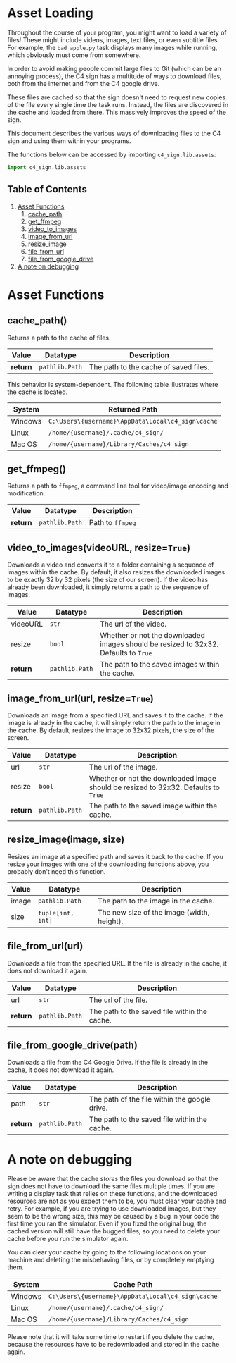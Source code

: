 # Asset Loading

Throughout the course of your program, you might want to load a variety of files!
These might include videos, images, text files, or even subtitle files.
For example, the `bad_apple.py` task displays many images while running, which obviously must come from somewhere.

In order to avoid making people commit large files to Git (which can be an annoying process),
the C4 sign has a multitude of ways to download files, both from the internet and from the C4 google drive.

These files are cached so that the sign doesn't need to request new copies of the file every single time the task runs.
Instead, the files are discovered in the cache and loaded from there. This massively improves the speed of the sign.

This document describes the various ways of downloading files to the C4 sign and using them within your programs.

The functions below can be accessed by importing `c4_sign.lib.assets`:

```python
import c4_sign.lib.assets
```

## Table of Contents

1. [Asset Functions](#assets)
   1. [cache_path](#cache_path)
   2. [get_ffmpeg](#get_ffmpeg)
   3. [video_to_images](#video_to_images)
   4. [image_from_url](#image_from_url)
   5. [resize_image](#resize_image)
   6. [file_from_url](#file_from_url)
   7. [file_from_google_drive](#google_drive)
2. [A note on debugging](#debugging)

# Asset Functions <a name="assets"></a>

## cache_path() <a name="cache_path"></a>

Returns a path to the cache of files.

| Value       | Datatype         | Description                             |
|-------------|------------------|-----------------------------------------|
| **return**  | `pathlib.Path`   | The path to the cache of saved files.   |

This behavior is system-dependent.
The following table illustrates where the cache is located.

| System    | Returned Path                                     |
|-----------|---------------------------------------------------|
| Windows   | `C:\Users\{username}\AppData\Local\c4_sign\cache` |
| Linux     | `/home/{username}/.cache/c4_sign/`                |
| Mac OS    | `/home/{username}/Library/Caches/c4_sign`         |

## get_ffmpeg() <a name="get_ffmpeg"></a>

Returns a path to `ffmpeg`, a command line tool for video/image encoding and modification.

| Value       | Datatype         | Description       |
|-------------|------------------|-------------------|
| **return**  | `pathlib.Path`   | Path to `ffmpeg`  |

## video_to_images(videoURL, resize=`True`) <a name="video_to_images"></a>

Downloads a video and converts it to a folder containing a sequence of images within the cache.
By default, it also resizes the downloaded images to be exactly 32 by 32 pixels (the size of our screen).
If the video has already been downloaded, it simply returns a path to the sequence of images.

| Value      | Datatype       | Description                                                                         |
|------------|----------------|-------------------------------------------------------------------------------------|
| videoURL   | `str`          | The url of the video.                                                               |
| resize     | `bool`         | Whether or not the downloaded images should be resized to 32x32. Defaults to `True` |
| **return** | `pathlib.Path` | The path to the saved images within the cache.                                      |

## image_from_url(url, resize=`True`) <a name="image_from_url"></a>
Downloads an image from a specified URL and saves it to the cache.
If the image is already in the cache, it will simply return the path to the image in the cache.
By default, resizes the image to 32x32 pixels, the size of the screen.

| Value      | Datatype       | Description                                                                        |
|------------|----------------|------------------------------------------------------------------------------------|
| url        | `str`          | The url of the image.                                                              |
| resize     | `bool`         | Whether or not the downloaded image should be resized to 32x32. Defaults to `True` |
| **return** | `pathlib.Path` | The path to the saved image within the cache.                                      |

## resize_image(image, size) <a name="resize_image"></a>
Resizes an image at a specified path and saves it back to the cache.
If you resize your images with one of the downloading functions above, you probably don't need this function.

| Value    | Datatype             | Description                                |
|----------|----------------------|--------------------------------------------|
| image    | `pathlib.Path`       | The path to the image in the cache.        |
| size     | `tuple[int, int]`    | The new size of the image (width, height). |

## file_from_url(url) <a name="file_from_url"></a>

Downloads a file from the specified URL.
If the file is already in the cache, it does not download it again.

| Value      | Datatype       | Description                                  |
|------------|----------------|----------------------------------------------|
| url        | `str`          | The url of the file.                         |
| **return** | `pathlib.Path` | The path to the saved file within the cache. |


## file_from_google_drive(path) <a name="google_drive"></a>

Downloads a file from the C4 Google Drive.
If the file is already in the cache, it does not download it again.

| Value      | Datatype       | Description                                   |
|------------|----------------|-----------------------------------------------|
| path       | `str`          | The path of the file within the google drive. |
| **return** | `pathlib.Path` | The path to the saved file within the cache.  |

# A note on debugging <a name="debugging"></a>

Please be aware that the cache *stores* the files you download so that the sign does not have to download the same files multiple times.
If you are writing a display task that relies on these functions, and the downloaded resources are not as you expect them to be, you must clear your cache and retry.
For example, if you are trying to use downloaded images, but they seem to be the wrong size, this may be caused by a bug in your code the first time you ran the simulator.
Even if you fixed the original bug, the cached version will still have the bugged files, so you need to delete your cache before you run the simulator again.

You can clear your cache by going to the following locations on your machine and deleting the misbehaving files,
or by completely emptying them.

| System    | Cache Path                                        |
|-----------|---------------------------------------------------|
| Windows   | `C:\Users\{username}\AppData\Local\c4_sign\cache` |
| Linux     | `/home/{username}/.cache/c4_sign/`                |
| Mac OS    | `/home/{username}/Library/Caches/c4_sign`         |

Please note that it will take some time to restart if you delete the cache, because the resources have to be redownloaded and stored in the cache again.

